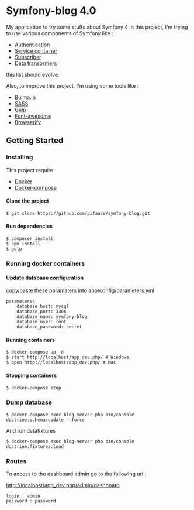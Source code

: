 # Symfony-blog 4.0

My application to try some stuffs about Symfony 4
In this project, I'm trying to use various components of Symfony like :
* [Authentication](https://symfony.com/doc/current/security.html)
* [Service container](http://symfony.com/doc/current/service_container.html)
* [Subscriber](http://symfony.com/doc/current/doctrine/event_listeners_subscribers.html)
* [Data transormers](https://symfony.com/doc/current/form/data_transformers.html)

this list should evolve.

Also, to improve this project, I'm using some tools like :
* [Bulma.io](https://bulma.io/)
* [SASS](http://sass-lang.com/documentation/file.SASS_REFERENCE.html)
* [Gulp](https://github.com/gulpjs/gulp/blob/master/docs/API.md)
* [Font-awesome](http://fontawesome.io/)
* [Browserify](http://browserify.org/)


## Getting Started

### Installing

This project require 
* [Docker](https://docs.docker.com/)
* [Docker-compose](https://docs.docker.com/compose/)

#### Clone the project
```
$ git clone https://github.com/pifaace/symfony-blog.git
```

#### Run dependencies
```
$ composer install
$ npm install
$ gulp
```

### Running docker containers

#### Update database configuration
copy/paste these paramaters into app/config/parameters.yml
```
parameters:
    database_host: mysql
    database_port: 3306
    database_name: symfony-blog
    database_user: root
    database_password: secret
```
#### Running containers
```
$ docker-compose up -d
$ start http://localhost/app_dev.php/ # Windows
$ open http://localhost/app_dev.php/ # Mac
```

#### Stopping containers
```
$ docker-compose stop
```

### Dump database

```
$ docker-compose exec blog-server php bin/console doctrine:schema:update --force
```

And run datafixtures

```
$ docker-compose exec blog-server php bin/console doctrine:fixtures:load
```

### Routes
To access to the dashboard admin go to the following url :

[http://localhost/app_dev.php/admin/dashboard](http://localhost/app_dev.php/admin/dashboard)
```
login : admin
password : password
```
